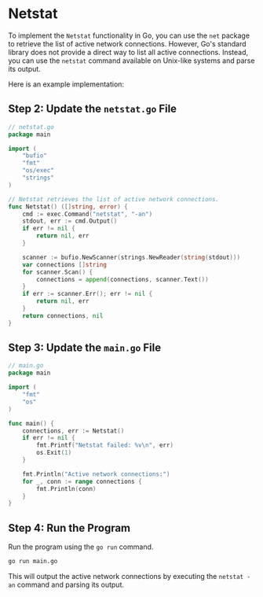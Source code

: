 # Netstat

To implement the `Netstat` functionality in Go, you can use the `net` package to retrieve the list of active network connections. However, Go's standard library does not provide a direct way to list all active connections. Instead, you can use the `netstat` command available on Unix-like systems and parse its output.

Here is an example implementation:

## Step 2: Update the `netstat.go` File

```go
// netstat.go
package main

import (
    "bufio"
    "fmt"
    "os/exec"
    "strings"
)

// Netstat retrieves the list of active network connections.
func Netstat() ([]string, error) {
    cmd := exec.Command("netstat", "-an")
    stdout, err := cmd.Output()
    if err != nil {
        return nil, err
    }

    scanner := bufio.NewScanner(strings.NewReader(string(stdout)))
    var connections []string
    for scanner.Scan() {
        connections = append(connections, scanner.Text())
    }
    if err := scanner.Err(); err != nil {
        return nil, err
    }
    return connections, nil
}
```

## Step 3: Update the `main.go` File

```go
// main.go
package main

import (
    "fmt"
    "os"
)

func main() {
    connections, err := Netstat()
    if err != nil {
        fmt.Printf("Netstat failed: %v\n", err)
        os.Exit(1)
    }

    fmt.Println("Active network connections:")
    for _, conn := range connections {
        fmt.Println(conn)
    }
}
```

## Step 4: Run the Program

Run the program using the `go run` command.

```sh
go run main.go
```

This will output the active network connections by executing the `netstat -an` command and parsing its output.